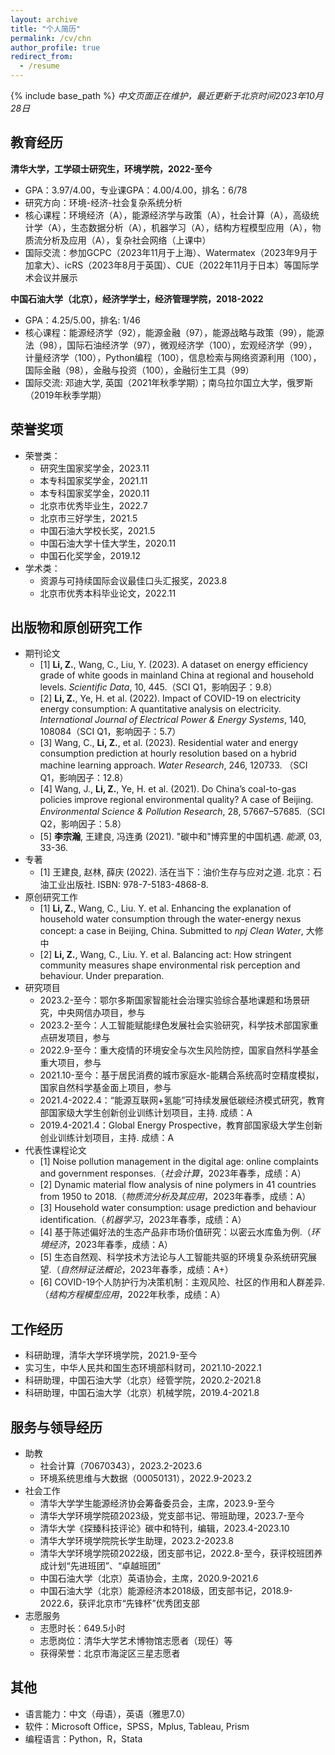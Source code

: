 ```yaml
---
layout: archive
title: "个人简历"
permalink: /cv/chn
author_profile: true
redirect_from:
  - /resume
---
```


{% include base_path %}
*中文页面正在维护，最近更新于北京时间2023年10月28日*

教育经历
------
**清华大学，工学硕士研究生，环境学院，2022-至今**
* GPA：3.97/4.00，专业课GPA：4.00/4.00，排名：6/78
* 研究方向：环境-经济-社会复杂系统分析
* 核心课程：环境经济（A），能源经济学与政策（A），社会计算（A），高级统计学（A），生态数据分析（A），机器学习（A），结构方程模型应用（A），物质流分析及应用（A），复杂社会网络（上课中）
* 国际交流：参加GCPC（2023年11月于上海）、Watermatex（2023年9月于加拿大）、icRS（2023年8月于英国）、CUE（2022年11月于日本）等国际学术会议并展示

**中国石油大学（北京），经济学学士，经济管理学院，2018-2022**
* GPA：4.25/5.00，排名: 1/46
* 核心课程：能源经济学（92），能源金融（97），能源战略与政策（99），能源法（98），国际石油经济学（97），微观经济学（100），宏观经济学（99），计量经济学（100），Python编程（100），信息检索与网络资源利用（100），国际金融（98），金融与投资（100），金融衍生工具（99）
* 国际交流: 邓迪大学, 英国（2021年秋季学期）；南乌拉尔国立大学，俄罗斯（2019年秋季学期）

荣誉奖项
------
* 荣誉类：
    * 研究生国家奖学金，2023.11
    * 本专科国家奖学金，2021.11
    * 本专科国家奖学金，2020.11
    * 北京市优秀毕业生，2022.7
    * 北京市三好学生，2021.5
    * 中国石油大学校长奖，2021.5
    * 中国石油大学十佳大学生，2020.11
    * 中国石化奖学金，2019.12
* 学术类：
    * 资源与可持续国际会议最佳口头汇报奖，2023.8
    * 北京市优秀本科毕业论文，2022.11

出版物和原创研究工作
------
* 期刊论文
    * [1] **Li, Z.**, Wang, C., Liu, Y. (2023). A dataset on energy efficiency grade of white goods in mainland China at regional and household levels. *Scientific Data*, 10, 445.（SCI Q1，影响因子：9.8）
    * [2] **Li, Z.**, Ye, H. et al. (2022). Impact of COVID-19 on electricity energy consumption: A quantitative analysis on electricity. *International Journal of Electrical Power & Energy Systems*, 140, 108084（SCI Q1，影响因子：5.7）
    * [3] Wang, C., **Li, Z.**, et al. (2023). Residential water and energy consumption prediction at hourly resolution based on a hybrid machine learning approach. *Water Research*, 246, 120733. （SCI Q1，影响因子：12.8）
    * [4] Wang, J., **Li, Z.**, Ye, H. et al. (2021). Do China’s coal-to-gas policies improve regional environmental quality? A case of Beijing. *Environmental Science & Pollution Research*, 28, 57667–57685.（SCI Q2，影响因子：5.8）
    * [5] **李宗瀚**, 王建良, 冯连勇 (2021). "碳中和"博弈里的中国机遇. *能源*, 03, 33-36.
* 专著
    * [1] 王建良, 赵林, 薛庆 (2022). 活在当下：油价生存与应对之道. 北京：石油工业出版社. ISBN: 978-7-5183-4868-8.
* 原创研究工作
    * [1] **Li, Z.**, Wang, C., Liu. Y. et al. Enhancing the explanation of household water consumption through the water-energy nexus concept: a case in Beijing, China. Submitted to *npj Clean Water*, 大修中
    * [2] **Li, Z.**, Wang, C., Liu. Y. et al. Balancing act: How stringent community measures shape environmental risk perception and behaviour. Under preparation.
* 研究项目
    * 2023.2-至今：鄂尔多斯国家智能社会治理实验综合基地课题和场景研究，中央网信办项目，参与
    * 2023.2-至今：人工智能赋能绿色发展社会实验研究，科学技术部国家重点研发项目，参与
    * 2022.9-至今：重大疫情的环境安全与次生风险防控，国家自然科学基金重大项目，参与
    * 2021.10-至今：基于居民消费的城市家庭水-能耦合系统高时空精度模拟，国家自然科学基金面上项目，参与
    * 2021.4-2022.4：“能源互联网+氢能”可持续发展低碳经济模式研究，教育部国家级大学生创新创业训练计划项目，主持. 成绩：A
    * 2019.4-2021.4：Global Energy Prospective，教育部国家级大学生创新创业训练计划项目，主持. 成绩：A
* 代表性课程论文
  * [1] Noise pollution management in the digital age: online complaints and government responses.（*社会计算*，2023年春季，成绩：A）
  * [2] Dynamic material flow analysis of nine polymers in 41 countries from 1950 to 2018.（*物质流分析及其应用*，2023年春季，成绩：A）
  * [3] Household water consumption: usage prediction and behaviour identification.（*机器学习*，2023年春季，成绩：A）
  * [4] 基于陈述偏好法的生态产品非市场价值研究：以密云水库鱼为例.（*环境经济*，2023年春季，成绩：A）
  * [5] 生态自然观、科学技术方法论与人工智能共驱的环境复杂系统研究展望.（*自然辩证法概论*，2023年春季，成绩：A+）
  * [6] COVID-19个人防护行为决策机制：主观风险、社区的作用和人群差异.（*结构方程模型应用*，2022年秋季，成绩：A）

工作经历
------
* 科研助理，清华大学环境学院，2021.9-至今
* 实习生，中华人民共和国生态环境部科财司，2021.10-2022.1
* 科研助理，中国石油大学（北京）经管学院，2020.2-2021.8
* 科研助理，中国石油大学（北京）机械学院，2019.4-2021.8

服务与领导经历
------
* 助教
  * 社会计算（70670343），2023.2-2023.6
  * 环境系统思维与大数据（00050131），2022.9-2023.2
* 社会工作
  * 清华大学学生能源经济协会筹备委员会，主席，2023.9-至今
  * 清华大学环境学院硕2023级，党支部书记、带班助理，2023.7-至今
  * 清华大学《探臻科技评论》碳中和特刊，编辑，2023.4-2023.10
  * 清华大学环境学院院长学生助理，2023.2-2023.8
  * 清华大学环境学院硕2022级，团支部书记，2022.8-至今，获评校班团养成计划“先进班团”、“卓越班团”
  * 中国石油大学（北京）英语协会，主席，2020.9-2021.6
  * 中国石油大学（北京）能源经济本2018级，团支部书记，2018.9-2022.6，获评北京市“先锋杯”优秀团支部
* 志愿服务
  * 志愿时长：649.5小时
  * 志愿岗位：清华大学艺术博物馆志愿者（现任）等
  * 获得荣誉：北京市海淀区三星志愿者
  
其他
------
* 语言能力：中文（母语），英语（雅思7.0）
* 软件：Microsoft Office，SPSS，Mplus, Tableau, Prism
* 编程语言：Python，R，Stata
